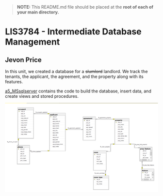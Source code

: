 > **NOTE:** This README.md file should be placed at the **root of each of your main directory.**

# LIS3784 - Intermediate Database Management

## Jevon Price

In this unit, we created a database for a ~~slumlord~~ landlord. We track the tenants, the applicant, the agreement, and the property along with its features.

[a5_MSsqlserver](a5_MSsqlserver.sql) contains the code to build the database, insert data, and create views and stored procedures.

![ERD](A5_ERD.png)